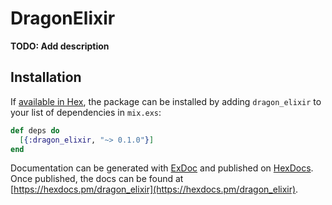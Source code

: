 # DragonElixir

**TODO: Add description**

## Installation

If [available in Hex](https://hex.pm/docs/publish), the package can be installed
by adding `dragon_elixir` to your list of dependencies in `mix.exs`:

```elixir
def deps do
  [{:dragon_elixir, "~> 0.1.0"}]
end
```

Documentation can be generated with [ExDoc](https://github.com/elixir-lang/ex_doc)
and published on [HexDocs](https://hexdocs.pm). Once published, the docs can
be found at [https://hexdocs.pm/dragon_elixir](https://hexdocs.pm/dragon_elixir).

